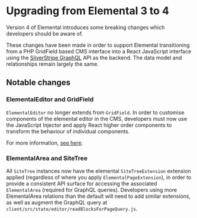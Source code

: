 # Upgrading from Elemental 3 to 4

Version 4 of Elemental introduces some breaking changes which developers should be aware of.

These changes have been made in order to support Elemental transitioning from a PHP GridField based CMS interface into
a React JavaScript interface using the [SilverStripe GraphQL](https://github.com/silverstripe/silverstripe-graphql/) API
as the backend. The data model and relationships remain largely the same.

## Notable changes

### ElementalEditor and GridField

`ElementalEditor` no longer extends from `GridField`. In order to customise components of the elemental editor in
the CMS, developers must now use the JavaScript Injector and apply React higher order components to transform the
behaviour of individual components.

For more information, [see here](https://docs.silverstripe.org/en/4/developer_guides/customising_the_admin_interface/how_tos/customise_react_components/).

### ElementalArea and SiteTree

All `SiteTree` instances now have the elemental `SiteTreeExtension` extension applied (regardless of where you
apply `ElementalPageExtension`), in order to provide a consistent API surface for accessing the associated
`ElementalArea` (required for GraphQL queries). Developers using more ElementalArea relations than the default will
need to add similar extensions, as well as augment the GraphQL query at
`client/src/state/editor/readBlocksForPageQuery.js`.
